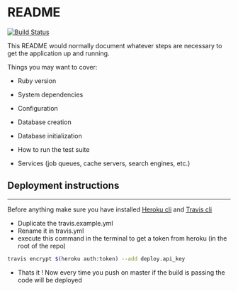 # README

[![Build Status](https://travis-ci.org/CMarzin/ruby-h4.svg?branch=master)](https://travis-ci.org/CMarzin/ruby-h4)

This README would normally document whatever steps are necessary to get the
application up and running.

Things you may want to cover:

* Ruby version

* System dependencies

* Configuration

* Database creation

* Database initialization

* How to run the test suite

* Services (job queues, cache servers, search engines, etc.)

## Deployment instructions
___
Before anything make sure you have installed [Heroku cli]('https://devcenter.heroku.com/articles/heroku-cli') and [Travis cli](https://github.com/travis-ci/travis.rb#installation)
 - Duplicate the travis.example.yml
 - Rename it in travis.yml
 - execute this command in the terminal to get a token from heroku (in the root of the repo)
 ```sh
travis encrypt $(heroku auth:token) --add deploy.api_key
 ```
- Thats it ! Now every time you push on master if the build is passing the code will be deployed